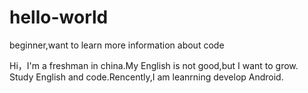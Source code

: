 # hello-world
beginner,want to learn more information about code

Hi，I'm a freshman in china.My English is not good,but I want to grow.
Study English and code.Rencently,I am leanrning develop Android.
